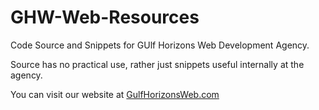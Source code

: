 # GHW-Web-Resources

Code Source and Snippets for GUlf Horizons Web Development Agency.

Source has no practical use, rather just snippets useful internally at the agency.

You can visit our website at <a href="https://gulfhorizonsweb.com" title="GHW" target="_blank">GulfHorizonsWeb.com</a>
